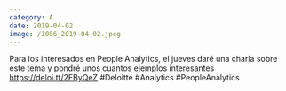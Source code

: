 ```yaml
--- 
category: A 
date: 2019-04-02 
image: /1086_2019-04-02.jpeg 
--- 
```


Para los interesados en People Analytics, el jueves daré una charla sobre este tema y pondré unos cuantos ejemplos interesantes https://deloi.tt/2FByQeZ #Deloitte #Analytics #PeopleAnalytics